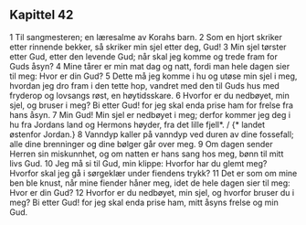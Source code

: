 ## Kapittel 42

1 Til sangmesteren; en læresalme av Korahs barn.
2 Som en hjort skriker etter rinnende bekker, så skriker min sjel etter deg, Gud!
3 Min sjel tørster etter Gud, etter den levende Gud; når skal jeg komme og trede fram for Guds åsyn?
4 Mine tårer er min mat dag og natt, fordi man hele dagen sier til meg: Hvor er din Gud?
5 Dette må jeg komme i hu og utøse min sjel i meg, hvordan jeg dro fram i den tette hop, vandret med den til Guds hus med fryderop og lovsangs røst, en høytidsskare.
6 Hvorfor er du nedbøyet, min sjel, og bruser i meg? Bi etter Gud! for jeg skal enda prise ham for frelse fra hans åsyn.
7 Min Gud! Min sjel er nedbøyet i meg; derfor kommer jeg deg i hu fra Jordans land og Hermons høyder, fra det lille fjell*. / {* landet østenfor Jordan.}
8 Vanndyp kaller på vanndyp ved duren av dine fossefall; alle dine brenninger og dine bølger går over meg.
9 Om dagen sender Herren sin miskunnhet, og om natten er hans sang hos meg, bønn til mitt livs Gud.
10 Jeg må si til Gud, min klippe: Hvorfor har du glemt meg? Hvorfor skal jeg gå i sørgeklær under fiendens trykk?
11 Det er som om mine ben ble knust, når mine fiender håner meg, idet de hele dagen sier til meg: Hvor er din Gud?
12 Hvorfor er du nedbøyet, min sjel, og hvorfor bruser du i meg? Bi etter Gud! for jeg skal enda prise ham, mitt åsyns frelse og min Gud.
